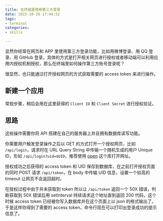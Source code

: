 ```yaml
---
title: 在终端里使用第三方登录
date: 2015-10-26 17:44:52
tags:
- terminal
categories:
- skills

---
```


显然你经常在网页和 APP 里使用第三方登录功能，比如用微博登录、用 QQ 登录、用 GitHub 登录，具体的方式是打开相关网页进行授权或者移动端可以利用应用内授权机制授权，那么在终端里如何操作第三方账号登录呢？

很显然，也只能通过打开授权网页的方式获取需要的 access token 来进行操作。

## 新建一个应用

常规步骤，稍后会用在这里获得的 `Client ID` 和 `Client Secret` 进行授权验证。


## 思路

这些操作需要你将 API 搭建在自己的服务器上并且拥有数据库读写功能。

你需要用户触发登录操作之后以 GET 的方式打开一个授权网页，比如 `/api/login`，请求时在 URL Query String 中传输一个随机生成的用户 Unique ID，形如 `/api/login?uid=$UID`，推荐使用 [open](https://www.npmjs.org/package/open) 这个库打开网址。

授权成功之后获得的 access token 和 UID 保存到数据库，在之前打开授权页面的同时 POST 请求 `/api/token`，在 body 中传输 UID 信息，设置一个较高的 timeout 让网页不会返回超时。

在授权过程中由于并未获取到 token 所以让 `/api/token` 返回一个 50X 错误，判断获取到 50X 错误后用 setInterval 持续请求这个地址直到返回 200 代码，这个时候 access token 已经被你写入数据库并在这个页面上以 json 的格式输出了，于是这样你得到了需要的 access token，命令行现在可以打印出登录成功的提示信息了。
